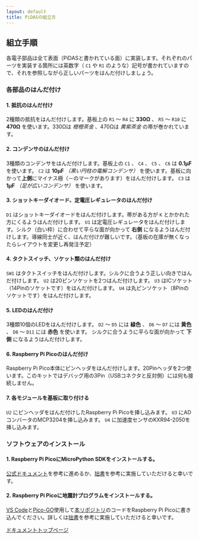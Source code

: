 ```yaml
---
layout: default
title: PiDASの組立方
---
```


## 組立手順

各電子部品は全て表面（PiDASと書かれている面）に実装します。それぞれのパーツを実装する箇所には英数字（ `C1` や `R1` のような）記号が書かれていますので、それを参照しながら正しいパーツをはんだ付けしましょう。

### 各部品のはんだ付け

#### 1. 抵抗のはんだ付け

2種類の抵抗をはんだ付けします。基板上の `R1` ～ `R4` に **330Ω** 、 `R5` ～ `R10` に **470Ω** を使います。330Ωは *橙橙茶金* 、470Ωは *黄紫茶金* の帯が巻かれています。

#### 2. コンデンサのはんだ付け

3種類のコンデンサをはんだ付けします。基板上の `C1` 、 `C4` 、 `C5` 、 `C6` は **0.1μF** を使います。 `C2` は **10μF** *（黒い円柱の電解コンデンサ）* を使います。基板に向かって**上側**にマイナス極（－のマークがあります）をはんだ付けします。 `C3` は **1μF** *（足が広いコンデンサ）* を使います。

#### 3. ショットキーダイオード、定電圧レギュレータのはんだ付け

`D1` はショットキーダイオードをはんだ付けします。帯がある方が `K` とかかれた方にくるようはんだ付けします。
`U1` は定電圧レギュレータをはんだ付けします。シルク（白い枠）に合わせて平らな面が向かって **右側** になるようはんだ付けします。導線同士が近く、はんだ付けが難しいです。（基板の在庫が無くなったらレイアウトを変更し再発注予定）

#### 4. タクトスイッチ、ソケット類のはんだ付け

`SW1` はタクトスイッチをはんだ付けします。シルクに合うよう正しい向きではんだ付けします。
`U2` は20ピンソケットを2つはんだ付けします。
`U3` はICソケット（14Pinのソケットです）をはんだ付けします。
`U4` は丸ピンソケット（8Pinのソケットです）をはんだ付けします。

#### 5. LEDのはんだ付け

3種類10個のLEDをはんだ付けします。 `D2` ～ `D5` には **緑色** 、 `D6` ～ `D7` には **黄色** 、 `D8` ～ `D11` には **赤色** を使います。
シルクに合うように平らな面が向かって **下側** になるようはんだ付けします。

#### 6. Raspberry Pi Picoのはんだ付け

Raspberry Pi Pico本体にピンヘッダをはんだ付けします。20Pinヘッダを2つ使います。このキットではデバッグ用の3Pin（USBコネクタと反対側）には何も接続しません。

#### 7. 各モジュールを基板に取り付ける

`U2` にピンヘッダをはんだ付けしたRaspberry Pi Picoを挿し込みます。 `U3` にADコンバータのMCP3204を挿し込みます。 `U4` に加速度センサのKXR94-2050を挿し込みます。

### ソフトウェアのインストール

#### 1. Raspberry Pi PicoにMicroPython SDKをインストールする。

[公式ドキュメント](https://www.raspberrypi.com/documentation/microcontrollers/micropython.html#drag-and-drop-micropython)を参考に進めるか、[拙書](https://booth.pm/ja/items/3022619)を参考に実施していただけると幸いです。

#### 2. Raspberry Pi Picoに地震計プログラムをインストールする。

[VS Code](https://code.visualstudio.com/download)と[Pico-GO](https://marketplace.visualstudio.com/items?itemName=ChrisWood.pico-go)使用して[本リポジトリ](https://github.com/nrck/PiDAS.git)のコードをRaspberry Pi Picoに書き込んでください。詳しくは[拙書](https://booth.pm/ja/items/3022619)を参考に実施していただけると幸いです。

[ドキュメントトップページ](https://nrck.github.io/PiDAS/)

